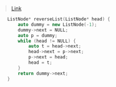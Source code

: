 > [Link](https://leetcode-cn.com/problems/fan-zhuan-lian-biao-lcof/)

```c++
    ListNode* reverseList(ListNode* head) {
        auto dummy = new ListNode(-1);
        dummy->next = NULL;
        auto p = dummy;
        while (head != NULL) {
            auto t = head->next;
            head->next = p->next;
            p->next = head;
            head = t;
        }
        return dummy->next;
    }
```